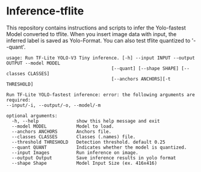 ﻿# Inference-tflite
This repository contains instructions and scripts to infer the Yolo-fastest Model converted to tflite. When you insert image data with input, the inferred label is saved as Yolo-Format. You can also test tflite quantized to '--quant'.



    usage: Run TF-Lite YOLO-V3 Tiny inference. [-h] --input INPUT --output OUTPUT --model MODEL 
                                           [--quant] [--shape SHAPE] [--classes CLASSES] 
                                           [--anchors ANCHORS][-t THRESHOLD] 

    Run TF-Lite YOLO-fastest inference: error: the following arguments are required:
    --input/-i, --output/-o, --model/-m
    
    optional arguments:
      -h, --help              show this help message and exit
      --model MODEL           Model to load.
      --anchors ANCHORS       Anchors file.
      --classes CLASSES       Classes (.names) file.
      --threshold THRESHOLD   Detection threshold. default 0.25
      --quant QUANT           Indicates whether the model is quantized.
      --input Images          Run inference on image.
      --output Output         Save inference results in yolo format
      --shape Shape           Model Input Size (ex. 416x416)
